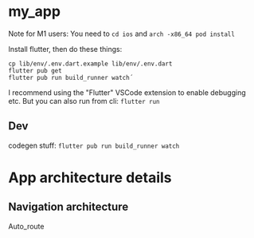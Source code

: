 # my_app

Note for M1 users: You need to `cd ios` and `arch -x86_64 pod install`

Install flutter, then do these things:

```
cp lib/env/.env.dart.example lib/env/.env.dart
flutter pub get
flutter pub run build_runner watch´
```

I recommend using the "Flutter" VSCode extension to enable debugging etc.
But you can also run from cli: `flutter run`

## Dev

codegen stuff: `flutter pub run build_runner watch`


# App architecture details

## Navigation architecture

Auto_route  